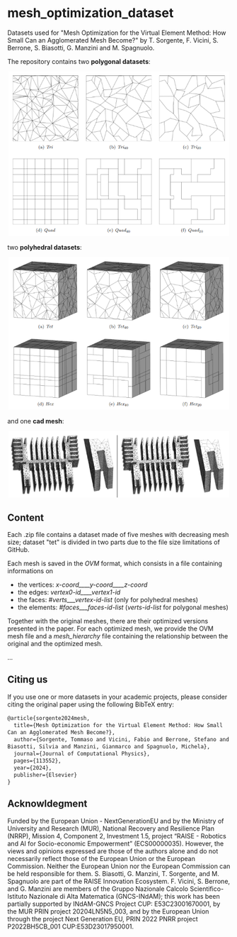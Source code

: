 # mesh_optimization_dataset
Datasets used for "Mesh Optimization for the Virtual Element Method: How Small Can an Agglomerated Mesh Become?" by T. Sorgente, F. Vicini, S. Berrone, S. Biasotti, G. Manzini and M. Spagnuolo. 

The repository contains two **polygonal datasets**:

<p align="center"><img src="2D.png" width="500"></p>

two **polyhedral datasets**:

<p align="center"><img src="3D.png" width="500"></p>

and one **cad mesh**: 

<p align="center"><img src="cad.png" width="500"></p>

## Content

Each .zip file contains a dataset made of five meshes with decreasing mesh size; dataset "tet" is divided in two parts due to the file size limitations of GitHub.

Each mesh is saved in the _OVM_ format, which consists in a file containing informations on 
- the vertices: _x-coord____y-coord____z-coord_
- the edges: _vertex0-id____vertex1-id_
- the faces: _#verts___vertex-id-list_ (only for polyhedral meshes)
- the elements: _#faces___faces-id-list_ (_verts-id-list_ for polygonal meshes)

Together with the original meshes, there are their optimized versions presented in the paper.
For each optimized mesh, we provide the OVM mesh file and a _mesh_hierarchy_ file containing the relationship between the original and the optimized mesh.

...

## Citing us
If you use one or more datasets in your academic projects, please consider citing the original paper using the following BibTeX entry:

```
@article{sorgente2024mesh,
  title={Mesh Optimization for the Virtual Element Method: How Small Can an Agglomerated Mesh Become?},
  author={Sorgente, Tommaso and Vicini, Fabio and Berrone, Stefano and Biasotti, Silvia and Manzini, Gianmarco and Spagnuolo, Michela},
  journal={Journal of Computational Physics},
  pages={113552},
  year={2024},
  publisher={Elsevier}
}
```

## Acknowldegment
Funded by the European Union - NextGenerationEU and by the Ministry of University and Research (MUR), National Recovery and Resilience Plan (NRRP), Mission 4, Component 2, Investment 1.5, project “RAISE - Robotics and AI for Socio-economic Empowerment” (ECS00000035).
However, the views and opinions expressed are those of the authors alone and do not necessarily reflect those of the European Union or the European Commission. 
Neither the European Union nor the European Commission can be held responsible for them.
S. Biasotti, G. Manzini, T. Sorgente, and M. Spagnuolo are part of the RAISE Innovation Ecosystem.
F. Vicini, S. Berrone, and G. Manzini are members of the Gruppo Nazionale Calcolo Scientifico-Istituto Nazionale di Alta Matematica (GNCS-INdAM); this work has been partially supported by INdAM-GNCS Project CUP: E53C23001670001, by the MUR PRIN project 20204LN5N5\_003, and by the European Union through the project Next Generation EU, PRIN 2022 PNRR project P2022BH5CB\_001 CUP:E53D23017950001.
